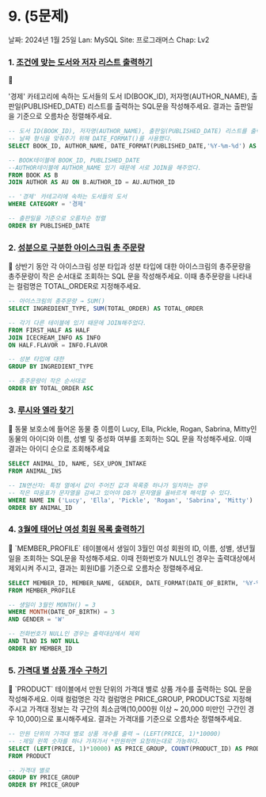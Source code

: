 # 9. (5문제)

날짜: 2024년 1월 25일
Lan: MySQL
Site: 프로그래머스
Chap: Lv2

### 1. [조건에 맞는 도서와 저자 리스트 출력하기](https://school.programmers.co.kr/learn/courses/30/lessons/144854)

<aside>
💬

'경제' 카테고리에 속하는 도서들의 도서 ID(BOOK_ID), 저자명(AUTHOR_NAME), 출판일(PUBLISHED_DATE) 리스트를 출력하는 SQL문을 작성해주세요.
결과는 출판일을 기준으로 오름차순 정렬해주세요.

</aside>

```sql
-- 도서 ID(BOOK_ID), 저자명(AUTHOR_NAME), 출판일(PUBLISHED_DATE) 리스트를 출력
-- 날짜 형식을 맞춰주기 위해 DATE_FORMAT()를 사용했다.
SELECT BOOK_ID, AUTHOR_NAME, DATE_FORMAT(PUBLISHED_DATE,'%Y-%m-%d') AS PUBLISHED_DATE

-- BOOK테이블에 BOOK_ID, PUBLISHED_DATE
--AUTHOR테이블에 AUTHOR_NAME 있기 때문에 서로 JOIN을 해주었다.
FROM BOOK AS B
JOIN AUTHOR AS AU ON B.AUTHOR_ID = AU.AUTHOR_ID

-- '경제' 카테고리에 속하는 도서들의 도서
WHERE CATEGORY = '경제'

-- 출판일을 기준으로 오름차순 정렬
ORDER BY PUBLISHED_DATE
```

### 2. [성분으로 구분한 아이스크림 총 주문량](https://school.programmers.co.kr/learn/courses/30/lessons/133026)

<aside>
💬 상반기 동안 각 아이스크림 성분 타입과 성분 타입에 대한 아이스크림의 총주문량을 총주문량이 작은 순서대로 조회하는 SQL 문을 작성해주세요. 이때 총주문량을 나타내는 컬럼명은 TOTAL_ORDER로 지정해주세요.

</aside>

```sql
-- 아이스크림의 총주문량 → SUM()
SELECT INGREDIENT_TYPE, SUM(TOTAL_ORDER) AS TOTAL_ORDER

-- 각기 다른 테이블에 있기 때문에 JOIN해주었다.
FROM FIRST_HALF AS HALF
JOIN ICECREAM_INFO AS INFO
ON HALF.FLAVOR = INFO.FLAVOR

-- 성분 타입에 대한
GROUP BY INGREDIENT_TYPE

-- 총주문량이 작은 순서대로
ORDER BY TOTAL_ORDER ASC
```

### 3. [루시와 엘라 찾기](https://school.programmers.co.kr/learn/courses/30/lessons/59046)

<aside>
💬 동물 보호소에 들어온 동물 중 이름이 Lucy, Ella, Pickle, Rogan, Sabrina, Mitty인 동물의 아이디와 이름, 성별 및 중성화 여부를 조회하는 SQL 문을 작성해주세요. 이때 결과는 아이디 순으로 조회해주세요

</aside>

```sql
SELECT ANIMAL_ID, NAME, SEX_UPON_INTAKE
FROM ANIMAL_INS 

-- IN연산자: 특정 열에서 값이 주어진 값과 목록중 하나가 일치하는 경우
-- 작은 따움표가 문자열을 감싸고 있어야 DB가 문자열을 올바르게 해석할 수 있다.
WHERE NAME IN ('Lucy', 'Ella', 'Pickle', 'Rogan', 'Sabrina', 'Mitty')
ORDER BY ANIMAL_ID
```

### 4. [3월에 태어난 여성 회원 목록 출력하기](https://school.programmers.co.kr/learn/courses/30/lessons/131120)

<aside>
💬 `MEMBER_PROFILE` 테이블에서 생일이 3월인 여성 회원의 ID, 이름, 성별, 생년월일을 조회하는 SQL문을 작성해주세요. 이때 전화번호가 NULL인 경우는 출력대상에서 제외시켜 주시고, 결과는 회원ID를 기준으로 오름차순 정렬해주세요.

</aside>

```sql
SELECT MEMBER_ID, MEMBER_NAME, GENDER, DATE_FORMAT(DATE_OF_BIRTH, '%Y-%m-%d') DATE_OF_BIRTH
FROM MEMBER_PROFILE 

-- 생일이 3월인 MONTH() = 3
WHERE MONTH(DATE_OF_BIRTH) = 3
AND GENDER = 'W'

-- 전화번호가 NULL인 경우는 출력대상에서 제외
AND TLNO IS NOT NULL
ORDER BY MEMBER_ID
```

### 5. [가격대 별 상품 개수 구하기](https://school.programmers.co.kr/learn/courses/30/lessons/131530)

<aside>
💬 `PRODUCT` 테이블에서 만원 단위의 가격대 별로 상품 개수를 출력하는 SQL 문을 작성해주세요. 이때 컬럼명은 각각 컬럼명은 PRICE_GROUP, PRODUCTS로 지정해주시고 가격대 정보는 각 구간의 최소금액(10,000원 이상 ~ 20,000 미만인 구간인 경우 10,000)으로 표시해주세요. 결과는 가격대를 기준으로 오름차순 정렬해주세요.

</aside>

```sql
-- 만원 단위의 가격대 별로 상품 개수를 출력 → (LEFT(PRICE, 1)*10000)
-- :제일 왼쪽 숫자를 하나 가져가서 *만원하면 요청하는대로 가능하다.
SELECT (LEFT(PRICE, 1)*10000) AS PRICE_GROUP, COUNT(PRODUCT_ID) AS PRODUCTS
FROM PRODUCT 

-- 가격대 별로
GROUP BY PRICE_GROUP
ORDER BY PRICE_GROUP
```